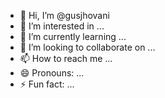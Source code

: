 - 👋 Hi, I’m @gusjhovani
- 👀 I’m interested in ...
- 🌱 I’m currently learning ...
- 💞️ I’m looking to collaborate on ...
- 📫 How to reach me ...
- 😄 Pronouns: ...
- ⚡ Fun fact: ...

<!---
gusjhovani/gusjhovani is a ✨ special ✨ repository because its `README.md` (this file) appears on your GitHub profile.
You can click the Preview link to take a look at your changes.
--->
